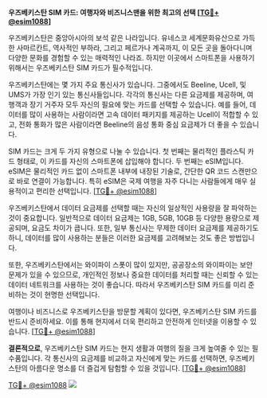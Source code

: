 **우즈베키스탄 SIM 카드: 여행자와 비즈니스맨을 위한 최고의 선택 [[TG💪+ @esim1088](https://t.me/s/esim1088)]**

우즈베키스탄은 중앙아시아의 보석 같은 나라입니다. 유네스코 세계문화유산으로 가득한 사마르칸트, 역사적인 부하라, 그리고 페르가나 계곡까지, 이 모든 곳을 돌아다니며 다양한 문화를 경험할 수 있는 매력적인 나라죠. 하지만 이곳에서 스마트폰을 사용하기 위해서는 우즈베키스탄 SIM 카드가 필수적입니다.

우즈베키스탄에는 몇 가지 주요 통신사가 있습니다. 그중에서도 Beeline, Ucell, 및 UMS가 가장 인기 있는 통신사들입니다. 각각의 통신사는 다른 요금제를 제공하며, 여행객과 장기 거주자 모두 자신의 필요에 맞는 카드를 선택할 수 있습니다. 예를 들어, 데이터를 많이 사용하는 사람이라면 고속 데이터 패키지를 제공하는 Ucell이 적합할 수 있고, 전화 통화가 많은 사람이라면 Beeline의 음성 통화 중심 요금제가 더 좋을 수 있습니다.

SIM 카드는 크게 두 가지 유형으로 나눌 수 있습니다. 첫 번째는 물리적인 플라스틱 카드 형태로, 이 카드를 자신의 스마트폰에 삽입해야 합니다. 두 번째는 eSIM입니다. eSIM은 물리적인 카드 없이 스마트폰 내부에 내장된 기술로, 간단한 QR 코드 스캔만으로 바로 연결이 가능합니다. 특히 eSIM은 국제 여행을 자주 다니는 사람들에게 매우 실용적이고 편리한 선택입니다. [[TG💪+ @esim1088](https://t.me/s/esim1088)]

우즈베키스탄에서 데이터 요금제를 선택할 때는 자신의 일상적인 사용량을 잘 파악하는 것이 중요합니다. 일반적으로 데이터 요금제는 1GB, 5GB, 10GB 등 다양한 용량으로 제공되며, 요금도 차이가 큽니다. 또한, 일부 통신사는 무제한 데이터 요금제를 제공하기도 하니, 데이터를 많이 사용하는 분들은 이러한 요금제를 고려해보는 것도 좋은 방법입니다.

또한, 우즈베키스탄에서는 와이파이 스폿이 많이 있지만, 공공장소의 와이파이는 보안 문제가 있을 수 있으므로, 개인적인 정보나 중요한 데이터를 처리할 때는 신뢰할 수 있는 데이터 네트워크를 사용하는 것이 좋습니다. 따라서 우즈베키스탄 SIM 카드를 미리 준비하는 것이 현명한 선택입니다.

여행이나 비즈니스로 우즈베키스탄을 방문할 계획이 있다면, 우즈베키스탄 SIM 카드를 반드시 준비하세요. 이를 통해 현지에서 더욱 편리하고 안전하게 인터넷을 이용할 수 있습니다. [[TG💪+ @esim1088](https://t.me/s/esim1088)]

**결론적으로**, 우즈베키스탄 SIM 카드는 현지 생활과 여행의 질을 크게 높여줄 수 있는 필수품입니다. 각 통신사의 요금제를 비교하고 자신에게 맞는 카드를 선택하면, 우즈베키스탄의 아름다운 명소를 더 즐겁게 탐험할 수 있을 것입니다. [[TG💪+ @esim1088](https://t.me/s/esim1088)]  

[TG💪+ @esim1088](https://t.me/s/esim1088) ![](https://i.postimg.cc/Y0z9fWf4/image.png)